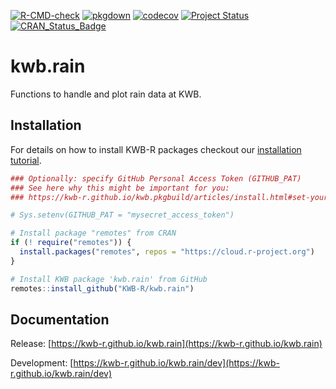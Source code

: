 [![R-CMD-check](https://github.com/KWB-R/kwb.rain/workflows/R-CMD-check/badge.svg)](https://github.com/KWB-R/kwb.rain/actions?query=workflow%3AR-CMD-check)
[![pkgdown](https://github.com/KWB-R/kwb.rain/workflows/pkgdown/badge.svg)](https://github.com/KWB-R/kwb.rain/actions?query=workflow%3Apkgdown)
[![codecov](https://codecov.io/github/KWB-R/kwb.rain/branch/main/graphs/badge.svg)](https://codecov.io/github/KWB-R/kwb.rain)
[![Project Status](https://img.shields.io/badge/lifecycle-experimental-orange.svg)](https://www.tidyverse.org/lifecycle/#experimental)
[![CRAN_Status_Badge](https://www.r-pkg.org/badges/version/kwb.rain)]()

# kwb.rain

Functions to handle and plot rain data at KWB.

## Installation

For details on how to install KWB-R packages checkout our [installation tutorial](https://kwb-r.github.io/kwb.pkgbuild/articles/install.html).

```r
### Optionally: specify GitHub Personal Access Token (GITHUB_PAT)
### See here why this might be important for you:
### https://kwb-r.github.io/kwb.pkgbuild/articles/install.html#set-your-github_pat

# Sys.setenv(GITHUB_PAT = "mysecret_access_token")

# Install package "remotes" from CRAN
if (! require("remotes")) {
  install.packages("remotes", repos = "https://cloud.r-project.org")
}

# Install KWB package 'kwb.rain' from GitHub
remotes::install_github("KWB-R/kwb.rain")
```

## Documentation

Release: [https://kwb-r.github.io/kwb.rain](https://kwb-r.github.io/kwb.rain)

Development: [https://kwb-r.github.io/kwb.rain/dev](https://kwb-r.github.io/kwb.rain/dev)
